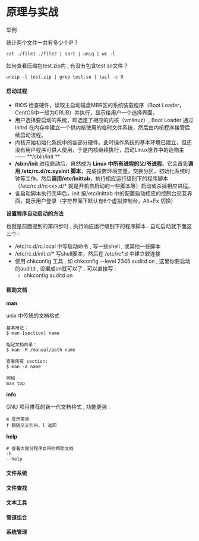 # 原理与实战

举例

统计两个文件一共有多少个IP ?

```
cat ./file1 ./file2 | sort | uniq | wc -l
```

如何查看压缩包test.zip内 , 有没有包含test.so文件 ?

```
unzip -l test.zip | grep test.so | tail -c 9
```

#### 启动过程

* BIOS 检查硬件，读取主启动磁盘MBR区的系统装载程序（Boot Loader，CentOS中一般为GRUB）并执行，显示给用户一个选择界面。
* 用户选择要启动的系统，即选定了相应的内核（vmlinuz）, Boot Loader 通过 initrd 在内存中建立一个供内核使用的临时文件系统，然后由内核程序接管后续启动流程。
* 内核开始初始化系统中的各部分硬件。此时操作系统的基本环境已建立，但还没有用户程序可供人使用，于是内核继续执行，启动Linux世界中的造物主 —— **/sbin/init **
* **/sbin/init** 进程启动后，自然成为 **Linux 中所有进程的父/爷进程**。它会首先**调用 /etc/rc.d/rc.sysinit 脚本**，完成设置环境变量，交换分区，初始化系统时钟等工作。然后**调用/etc/inittab**，执行相应运行级别下的程序脚本（/etc/rc.d/rc&lt;x&gt;.d/\* 就是开机自启动的一些脚本等）启动或杀掉相应进程。
* 各启动脚本执行完毕后，init 按/etc/inittab 中的配置启动相应的控制台交互界面，提示用户登录（字符界面下默认有6个虚拟控制台，Alt+Fx 切换）

**设置程序自动启动的方法**

也就是前面提到的第四步时 , 执行响应运行级别下的程序脚本 . 自动启动就下面这三个 :

* /etc/rc.d/rc.local  中写启动命令 , 写一些shell , 或其他一些脚本
* /etc/rc.d/init.d/\*  写shell脚本，然后在 /etc/rc\*.d 中建立软连接
* 使用 chkconfig 工具 ,  如 chkconfig --level 2345 auditd on , 这里你要启动的auditd , 设置成on就可以了 . 可以直接写 : 
  * chkconfig auditd on

#### 帮助文档

**man**

unix 中传统的文档格式

```
基本用法：
$ man [section] name

指定文档目录：
$ man -M /manual/path name

查看所有 section:
$ man -a name

例如
man top
```

**info**

GNU 项目推荐的新一代文档格式 , 功能更强 .

```
m 显示菜单
f 跟随交叉引用，l 返回
```

**help**

```
# 查看大部分程序自带的帮助文档
-h
--help
```

#### 文件系统



#### 文件查找

#### 文本工具

#### 管道组合

#### 系统管理



